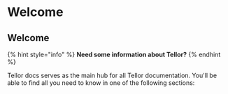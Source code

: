 # Welcome

## Welcome

{% hint style="info" %}
**Need some information about Tellor?**
{% endhint %}

Tellor docs serves as the main hub for all Tellor documentation. You'll be able to find all you need to know in one of the following sections:

